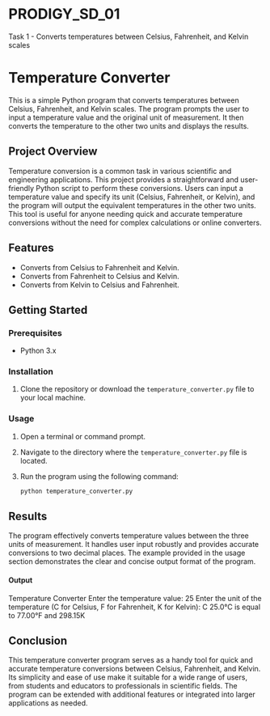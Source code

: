 # PRODIGY_SD_01
Task 1 - Converts temperatures between Celsius, Fahrenheit, and Kelvin scales

# Temperature Converter

This is a simple Python program that converts temperatures between Celsius, Fahrenheit, and Kelvin scales. The program prompts the user to input a temperature value and the original unit of measurement. It then converts the temperature to the other two units and displays the results.

## Project Overview

Temperature conversion is a common task in various scientific and engineering applications. This project provides a straightforward and user-friendly Python script to perform these conversions. Users can input a temperature value and specify its unit (Celsius, Fahrenheit, or Kelvin), and the program will output the equivalent temperatures in the other two units. This tool is useful for anyone needing quick and accurate temperature conversions without the need for complex calculations or online converters.

## Features

- Converts from Celsius to Fahrenheit and Kelvin.
- Converts from Fahrenheit to Celsius and Kelvin.
- Converts from Kelvin to Celsius and Fahrenheit.

## Getting Started

### Prerequisites

- Python 3.x

### Installation

1. Clone the repository or download the `temperature_converter.py` file to your local machine.

### Usage

1. Open a terminal or command prompt.
2. Navigate to the directory where the `temperature_converter.py` file is located.
3. Run the program using the following command:

   ```sh
   python temperature_converter.py

## Results

The program effectively converts temperature values between the three units of measurement. It handles user input robustly and provides accurate conversions to two decimal places. The example provided in the usage section demonstrates the clear and concise output format of the program.

#### Output
Temperature Converter
Enter the temperature value: 25
Enter the unit of the temperature (C for Celsius, F for Fahrenheit, K for Kelvin): C
25.0°C is equal to 77.00°F and 298.15K

## Conclusion

This temperature converter program serves as a handy tool for quick and accurate temperature conversions between Celsius, Fahrenheit, and Kelvin. Its simplicity and ease of use make it suitable for a wide range of users, from students and educators to professionals in scientific fields. The program can be extended with additional features or integrated into larger applications as needed.

